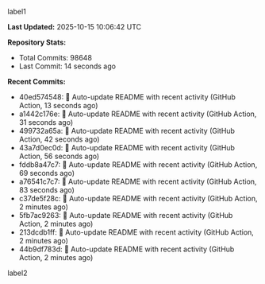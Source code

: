 
label1 
<!-- ACTIVITY_START -->
**Last Updated:** 2025-10-15 10:06:42 UTC

**Repository Stats:**
- Total Commits: 98648
- Last Commit: 14 seconds ago

**Recent Commits:**
- 40ed574548: 🤖 Auto-update README with recent activity (GitHub Action, 13 seconds ago)
- a1442c176e: 🤖 Auto-update README with recent activity (GitHub Action, 31 seconds ago)
- 499732a65a: 🤖 Auto-update README with recent activity (GitHub Action, 42 seconds ago)
- 43a7d0ec0d: 🤖 Auto-update README with recent activity (GitHub Action, 56 seconds ago)
- fddb8a47c7: 🤖 Auto-update README with recent activity (GitHub Action, 69 seconds ago)
- a76541c7c7: 🤖 Auto-update README with recent activity (GitHub Action, 83 seconds ago)
- c37de5f28c: 🤖 Auto-update README with recent activity (GitHub Action, 2 minutes ago)
- 5fb7ac9263: 🤖 Auto-update README with recent activity (GitHub Action, 2 minutes ago)
- 213dcdb1ff: 🤖 Auto-update README with recent activity (GitHub Action, 2 minutes ago)
- 44b9df783d: 🤖 Auto-update README with recent activity (GitHub Action, 2 minutes ago)
<!-- ACTIVITY_END -->

label2
